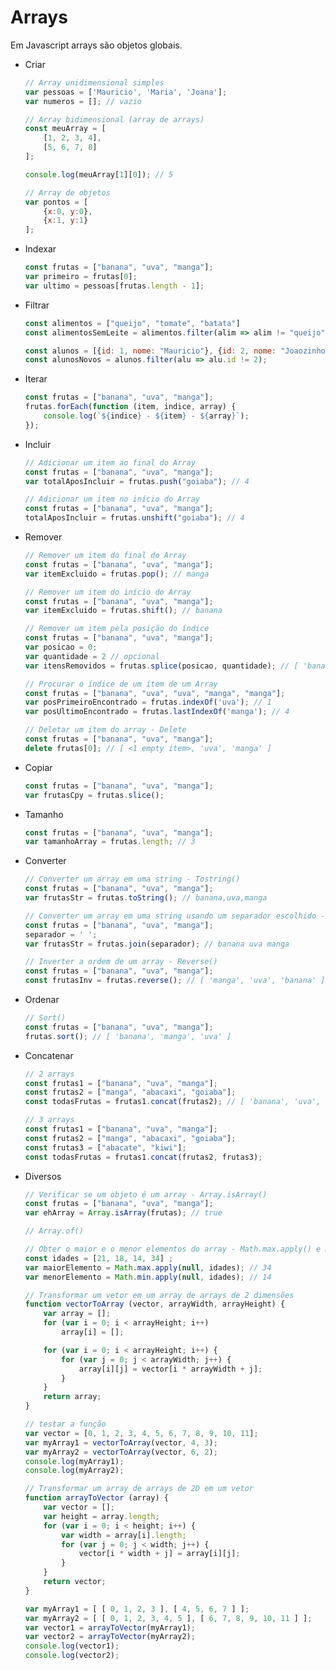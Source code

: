 # Arrays

Em Javascript arrays são objetos globais.  

- Criar
    ~~~javascript
    // Array unidimensional simples
    var pessoas = ['Mauricio', 'Maria', 'Joana'];
    var numeros = []; // vazio
    ~~~

    ~~~javascript
    // Array bidimensional (array de arrays)
    const meuArray = [
        [1, 2, 3, 4],
        [5, 6, 7, 8]
    ];
    
    console.log(meuArray[1][0]); // 5
    ~~~

    ~~~javascript
    // Array de objetos
    var pontos = [
        {x:0, y:0},
        {x:1, y:1}
    ];
    ~~~

- Indexar
    ~~~javascript
    const frutas = ["banana", "uva", "manga"];
    var primeiro = frutas[0];
    var ultimo = pessoas[frutas.length - 1];
    ~~~

- Filtrar
    ~~~javascript
    const alimentos = ["queijo", "tomate", "batata"]
    const alimentosSemLeite = alimentos.filter(alim => alim != "queijo");
    ~~~

    ~~~javascript
    const alunos = [{id: 1, nome: "Mauricio"}, {id: 2, nome: "Joaozinho"}];
    const alunosNovos = alunos.filter(alu => alu.id != 2);
    ~~~    

- Iterar
    ~~~javascript
    const frutas = ["banana", "uva", "manga"];
    frutas.forEach(function (item, indice, array) {
        console.log(`${indice} - ${item} - ${array}`);
    });
    ~~~

- Incluir
    ~~~javascript
    // Adicionar um item ao final do Array
    const frutas = ["banana", "uva", "manga"];
    var totalAposIncluir = frutas.push("goiaba"); // 4
    ~~~

    ~~~javascript
    // Adicionar um item no início do Array
    const frutas = ["banana", "uva", "manga"];
    totalAposIncluir = frutas.unshift("goiaba"); // 4
    ~~~

- Remover
    ~~~javascript
    // Remover um item do final do Array
    const frutas = ["banana", "uva", "manga"]; 
    var itemExcluido = frutas.pop(); // manga
    ~~~
    
    ~~~javascript
    // Remover um item do início do Array
    const frutas = ["banana", "uva", "manga"]; 
    var itemExcluido = frutas.shift(); // banana
    ~~~
    
    ~~~javascript
    // Remover um item pela posição do índice
    const frutas = ["banana", "uva", "manga"]; 
    var posicao = 0;
    var quantidade = 2 // opcional
    var itensRemovidos = frutas.splice(posicao, quantidade); // [ 'banana', 'uva' ]
    ~~~
    
    ~~~javascript
    // Procurar o índice de um ítem de um Array
    const frutas = ["banana", "uva", "uva", "manga", "manga"]; 
    var posPrimeiroEncontrado = frutas.indexOf('uva'); // 1
    var posUltimoEncontrado = frutas.lastIndexOf('manga'); // 4
    ~~~

    ~~~javascript
    // Deletar um item do array - Delete
    const frutas = ["banana", "uva", "manga"];
    delete frutas[0]; // [ <1 empty item>, 'uva', 'manga' ]
    ~~~    

- Copiar 
    ~~~javascript
    const frutas = ["banana", "uva", "manga"]; 
    var frutasCpy = frutas.slice();
    ~~~

- Tamanho
    ~~~javascript
    const frutas = ["banana", "uva", "manga"]; 
    var tamanhoArray = frutas.length; // 3
    ~~~

- Converter
    ~~~javascript
    // Converter um array em uma string - Tostring()
    const frutas = ["banana", "uva", "manga"]; 
    var frutasStr = frutas.toString(); // banana,uva,manga
    ~~~
    
    ~~~javascript
    // Converter um array em uma string usando um separador escolhido - Join()
    const frutas = ["banana", "uva", "manga"]; 
    separador = ' ';
    var frutasStr = frutas.join(separador); // banana uva manga
    ~~~
    
    ~~~javascript
    // Inverter a ordem de um array - Reverse()
    const frutas = ["banana", "uva", "manga"];
    const frutasInv = frutas.reverse(); // [ 'manga', 'uva', 'banana' ]
    ~~~

- Ordenar
    ~~~javascript
    // Sort()
    const frutas = ["banana", "uva", "manga"];
    frutas.sort(); // [ 'banana', 'manga', 'uva' ]
    ~~~

- Concatenar
    ~~~javascript
    // 2 arrays 
    const frutas1 = ["banana", "uva", "manga"];
    const frutas2 = ["manga", "abacaxi", "goiaba"];
    const todasFrutas = frutas1.concat(frutas2); // [ 'banana', 'uva', 'manga', 'manga', 'abacaxi', 'goiaba' ]
    ~~~
    
    ~~~javascript
    // 3 arrays
    const frutas1 = ["banana", "uva", "manga"];
    const frutas2 = ["manga", "abacaxi", "goiaba"];
    const frutas3 = ["abacate", "kiwi"];
    const todasFrutas = frutas1.concat(frutas2, frutas3);
    ~~~

- Diversos
    ~~~javascript
    // Verificar se um objeto é um array - Array.isArray()
    const frutas = ["banana", "uva", "manga"]; 
    var ehArray = Array.isArray(frutas); // true
    ~~~

    ~~~javascript
    // Array.of()
    ~~~

    ~~~javascript
    // Obter o maior e o menor elementos do array - Math.max.apply() e Math.min.apply()
    const idades = [21, 18, 14, 34] ;
    var maiorElemento = Math.max.apply(null, idades); // 34
    var menorElemento = Math.min.apply(null, idades); // 14
    ~~~

    ~~~javascript
    // Transformar um vetor em um array de arrays de 2 dimensões
    function vectorToArray (vector, arrayWidth, arrayHeight) {
        var array = [];
        for (var i = 0; i < arrayHeight; i++)
            array[i] = [];
    
        for (var i = 0; i < arrayHeight; i++) {
            for (var j = 0; j < arrayWidth; j++) {
                array[i][j] = vector[i * arrayWidth + j];
            }
        }
        return array;
    }
    
    // testar a função
    var vector = [0, 1, 2, 3, 4, 5, 6, 7, 8, 9, 10, 11];
    var myArray1 = vectorToArray(vector, 4, 3);
    var myArray2 = vectorToArray(vector, 6, 2);
    console.log(myArray1);
    console.log(myArray2);
    ~~~

    ~~~javascript
    // Transformar um array de arrays de 2D em um vetor
    function arrayToVector (array) {
        var vector = [];
        var height = array.length;
        for (var i = 0; i < height; i++) {
            var width = array[i].length;
            for (var j = 0; j < width; j++) {
                vector[i * width + j] = array[i][j];
            }
        }
        return vector;
    }
    
    var myArray1 = [ [ 0, 1, 2, 3 ], [ 4, 5, 6, 7 ] ];
    var myArray2 = [ [ 0, 1, 2, 3, 4, 5 ], [ 6, 7, 8, 9, 10, 11 ] ];
    var vector1 = arrayToVector(myArray1);
    var vector2 = arrayToVector(myArray2);
    console.log(vector1);
    console.log(vector2);
    ~~~    
